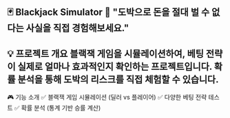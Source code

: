 🃏 Blackjack Simulator 🎰
"도박으로 돈을 절대 벌 수 없다는 사실을 직접 경험해보세요."
----------------------------------------------
💡 프로젝트 개요
블랙잭 게임을 시뮬레이션하여, 베팅 전략이 실제로 얼마나 효과적인지 확인하는 프로젝트입니다.
확률 분석을 통해 도박의 리스크를 직접 체험할 수 있습니다.
----------------------------------------------
🎮 기능 소개
✅ 블랙잭 게임 시뮬레이션 (딜러 vs 플레이어)
✅ 다양한 베팅 전략 테스트 
✅ 확률 분석 (통계 기반 승률 계산)
